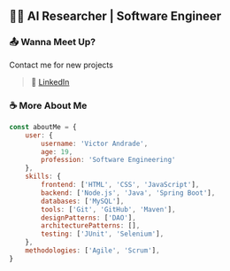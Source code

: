## 👨‍💻 AI Researcher | Software Engineer

### 📤 Wanna Meet Up?

Contact me for new projects
> 💼 [LinkedIn](https://linkedin.com/in/victoandrad)

### ☕ More About Me

```javascript
const aboutMe = {
    user: {
        username: 'Victor Andrade',
        age: 19,
        profession: 'Software Engineering'
    },
    skills: {
        frontend: ['HTML', 'CSS', 'JavaScript'],
        backend: ['Node.js', 'Java', 'Spring Boot'],
        databases: ['MySQL'],
        tools: ['Git', 'GitHub', 'Maven'],
        designPatterns: ['DAO'],
        architecturePatterns: [],
        testing: ['JUnit', 'Selenium'],
    },
    methodologies: ['Agile', 'Scrum'],
}
```
